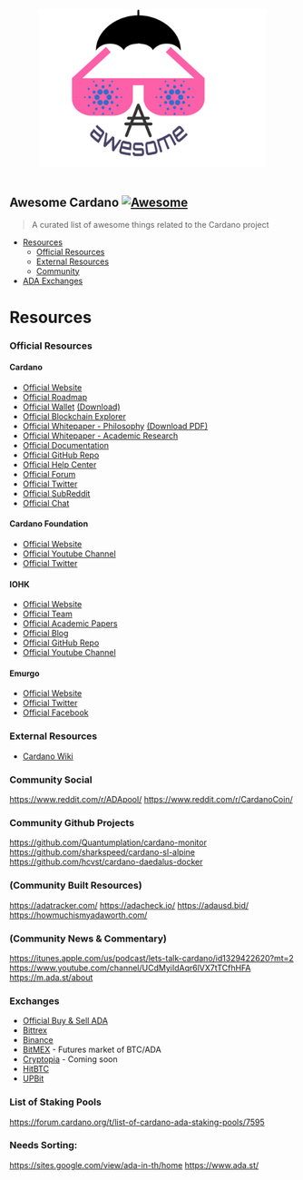 <p align="center">
  <br>
  <img width="400" src="./awesome-cardano-logo-with-umbrella.svg" alt="logo of awesome-cardano repository">
  <br>
  <br>
</p>

## Awesome Cardano [![Awesome](https://awesome.re/badge.svg)](https://awesome.re)

> A curated list of awesome things related to the Cardano project

- [Resources](#resources)
    - [Official Resources](#official-resources)
    - [External Resources](#external-resources)
    - [Community](#community)
- [ADA Exchanges](#exchanges)

# Resources

### Official Resources

#### Cardano
- [Official Website](https://www.cardano.org/)
- [Official Roadmap](https://cardanoroadmap.com/)
- [Official Wallet](https://daedaluswallet.io/) [(Download)](https://daedaluswallet.io/#download)
- [Official Blockchain Explorer](https://cardanoexplorer.com/)
- [Official Whitepaper - Philosophy](https://whycardano.com/) [(Download PDF)](https://whycardano.com/assets/WhyCardanoEN.pdf)
- [Official Whitepaper - Academic Research](https://www.cardanohub.org/en/academic-papers/)
- [Official Documentation](https://cardanodocs.com/)
- [Official GitHub Repo](https://github.com/input-output-hk/cardano-sl)
- [Official Help Center](https://help.cardano.org/)
- [Official Forum](https://forum.cardano.org/)
- [Official Twitter](https://twitter.com/cardanocom/)
- [Official SubReddit](https://www.reddit.com/r/cardano/)
- [Official Chat](https://chat.cardano.org/)

#### Cardano Foundation
- [Official Website](https://cardanofoundation.org/)
- [Official Youtube Channel](https://www.youtube.com/channel/UCbQ9vGfezru1YRI1zDCtTGg)
- [Official Twitter](https://twitter.com/CardanoStiftung)

#### IOHK
- [Official Website](https://iohk.io/)
- [Official Team](https://iohk.io/team/)
- [Official Academic Papers](https://iohk.io/research/papers/)
- [Official Blog](https://iohk.io/blog/)
- [Official GitHub Repo](https://github.com/input-output-hk/)
- [Official Youtube Channel](https://www.youtube.com/channel/UCBJ0p9aCW-W82TwNM-z3V2w)

#### Emurgo
- [Official Website](https://emurgo.io/)
- [Official Twitter](https://twitter.com/emurgo_io)
- [Official Facebook](https://www.facebook.com/emurgo.io/)

### External Resources
- [Cardano Wiki](https://cardanowiki.info)

### Community Social
https://www.reddit.com/r/ADApool/
https://www.reddit.com/r/CardanoCoin/

### Community Github Projects
https://github.com/Quantumplation/cardano-monitor
https://github.com/sharkspeed/cardano-sl-alpine
https://github.com/hcvst/cardano-daedalus-docker

### (Community Built Resources)
https://adatracker.com/
https://adacheck.io/
https://adausd.bid/
https://howmuchismyadaworth.com/

### (Community News & Commentary)
https://itunes.apple.com/us/podcast/lets-talk-cardano/id1329422620?mt=2
https://www.youtube.com/channel/UCdMyiIdAqr6lVX7tTCfhHFA
https://m.ada.st/about

### Exchanges
- [Official Buy & Sell ADA](https://www.cardano.org/en/buy-sell-ada/)
- [Bittrex](https://bittrex.com/)
- [Binance](https://www.binance.com/)
- [BitMEX](https://www.bitmex.com/) - Futures market of BTC/ADA
- [Cryptopia](https://www.cryptopia.co.nz/) - Coming soon
- [HitBTC](https://hitbtc.com/)
- [UPBit](https://upbit.com/)

### List of Staking Pools
https://forum.cardano.org/t/list-of-cardano-ada-staking-pools/7595

### Needs Sorting:
https://sites.google.com/view/ada-in-th/home
https://www.ada.st/
